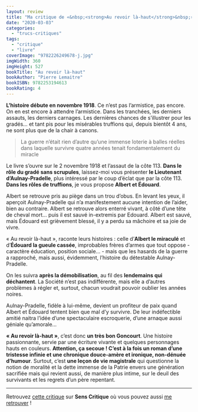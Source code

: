 ```yaml
---
layout: review
title: "Ma critique de «&nbsp;<strong>Au revoir là-haut</strong>&nbsp;» de <em>Pierre Lemaitre</em>"
date: "2020-03-03"
categories: 
  - "trucs-critiques"
tags: 
  - "critique"
  - "livre"
coverImage: "9782226249678-j.jpg"
imgWidth: 360
imgHeight: 527
bookTitle: "Au revoir là-haut"
bookAuthor: "Pierre Lemaitre"
bookISBN: 9782253194613  
bookRating: 4
---
```


**L’histoire débute en novembre 1918**. Ce n’est pas l’armistice, pas encore. On en est encore à attendre l’armistice. Dans les tranchées, les derniers assauts, les derniers carnages. Les dernières chances de s’illustrer pour les gradés… et tant pis pour les misérables truffions qui, depuis bientôt 4 ans, ne sont plus que de la chair à canons.

<blockquote class="citation">La guerre n’était rien d’autre qu’une immense loterie à balles réelles dans laquelle survivre quatre années tenait fondamentalement du miracle</blockquote>

Le livre s’ouvre sur le 2 novembre 1918 et l’assaut de la côte 113. **Dans le rôle du gradé sans scrupules**, laissez-moi vous présenter **le Lieutenant d’Aulnay-Pradelle**, plus intéressé par le coup d’éclat que par la côte 113. **Dans les rôles de truffions**, je vous propose **Albert et Édouard**.

Albert se retrouve pris au piège dans un trou d’obus. En levant les yeux, il aperçoit Aulnay-Pradelle qui n’a manifestement aucune intention de l’aider, bien au contraire. Albert se retrouve alors enterré vivant, à côté d’une tête de cheval mort… puis il est sauvé in-extremis par Edouard. Albert est sauvé, mais Édouard est grièvement blessé, il y a perdu sa mâchoire et sa joie de vivre.

« Au revoir là-haut », raconte leurs histoires : celle d’**Albert le miraculé** et d’**Édouard la gueule cassée**, improbables frères d’armes que tout oppose - caractère éducation, position sociale… - mais que les hasards de la guerre a rapproché, mais aussi, évidemment, l’histoire du détestable Aulnay-Pradelle.

On les suivra **après la démobilisation**, au fil des **lendemains qui déchantent**. La Société n’est pas indifférente, mais elle a d’autres problèmes à régler et, surtout, chacun voudrait pouvoir oublier les années noires.

Aulnay-Pradelle, fidèle à lui-même, devient un profiteur de paix quand Albert et Édouard tentent bien que mal d’y survivre. De leur indéfectible amitié naitra l’idée d’une spectaculaire escroquerie, d’une arnaque aussi géniale qu’amorale…

**« Au revoir là-haut »**, c’est donc **un très bon Goncourt**. Une histoire passionnante, servie par une écriture vivante et quelques personnages hauts en couleurs. **Attention, ça secoue ! C’est à la fois un roman d’une tristesse infinie et une chronique douce-amère et ironique, non-dénuée d’humour**. Surtout, c’est **une leçon de vie magistrale** qui questionne la notion de moralité et la dette immense de la Patrie envers une génération sacrifiée mais qui revient aussi, de manière plus intime, sur le deuil des survivants et les regrets d’un père repentant.

* * *

Retrouvez [cette critique](https://www.senscritique.com/livre/Au_revoir_la_haut/critique/214219682) sur **Sens Critique** où vous pouvez aussi [me retrouver](http://www.senscritique.com/Arnaud_Malon) !
